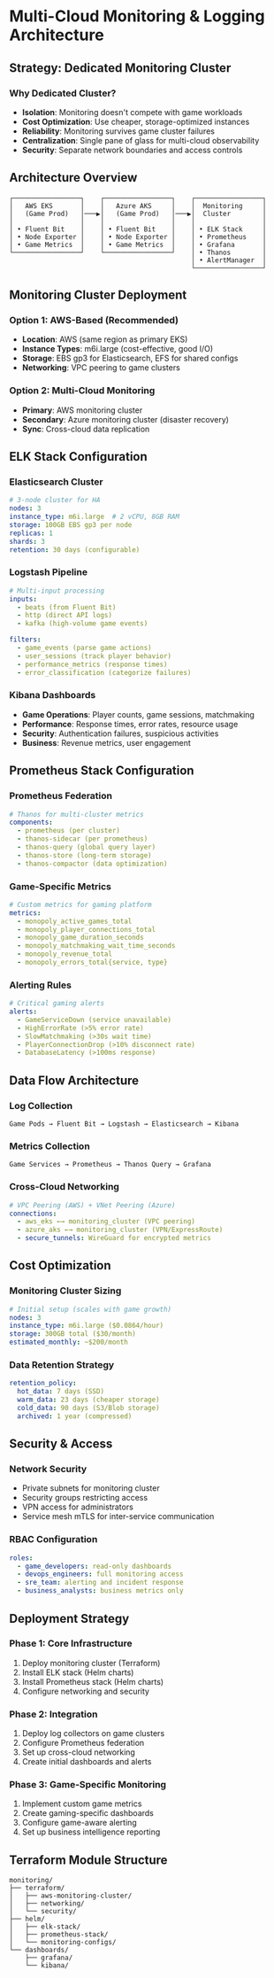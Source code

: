 # Multi-Cloud Monitoring & Logging Architecture

## Strategy: Dedicated Monitoring Cluster

### Why Dedicated Cluster?
- **Isolation**: Monitoring doesn't compete with game workloads
- **Cost Optimization**: Use cheaper, storage-optimized instances
- **Reliability**: Monitoring survives game cluster failures
- **Centralization**: Single pane of glass for multi-cloud observability
- **Security**: Separate network boundaries and access controls

## Architecture Overview

```
┌─────────────────┐    ┌─────────────────┐    ┌─────────────────┐
│   AWS EKS       │    │   Azure AKS     │    │  Monitoring     │
│   (Game Prod)   │───▶│   (Game Prod)   │───▶│  Cluster        │
│                 │    │                 │    │                 │
│ • Fluent Bit    │    │ • Fluent Bit    │    │ • ELK Stack     │
│ • Node Exporter │    │ • Node Exporter │    │ • Prometheus    │
│ • Game Metrics  │    │ • Game Metrics  │    │ • Grafana       │
└─────────────────┘    └─────────────────┘    │ • Thanos        │
                                              │ • AlertManager  │
                                              └─────────────────┘
```

## Monitoring Cluster Deployment

### Option 1: AWS-Based (Recommended)
- **Location**: AWS (same region as primary EKS)
- **Instance Types**: m6i.large (cost-effective, good I/O)
- **Storage**: EBS gp3 for Elasticsearch, EFS for shared configs
- **Networking**: VPC peering to game clusters

### Option 2: Multi-Cloud Monitoring
- **Primary**: AWS monitoring cluster
- **Secondary**: Azure monitoring cluster (disaster recovery)
- **Sync**: Cross-cloud data replication

## ELK Stack Configuration

### Elasticsearch Cluster
```yaml
# 3-node cluster for HA
nodes: 3
instance_type: m6i.large  # 2 vCPU, 8GB RAM
storage: 100GB EBS gp3 per node
replicas: 1
shards: 3
retention: 30 days (configurable)
```

### Logstash Pipeline
```yaml
# Multi-input processing
inputs:
  - beats (from Fluent Bit)
  - http (direct API logs)
  - kafka (high-volume game events)

filters:
  - game_events (parse game actions)
  - user_sessions (track player behavior)
  - performance_metrics (response times)
  - error_classification (categorize failures)
```

### Kibana Dashboards
- **Game Operations**: Player counts, game sessions, matchmaking
- **Performance**: Response times, error rates, resource usage
- **Security**: Authentication failures, suspicious activities
- **Business**: Revenue metrics, user engagement

## Prometheus Stack Configuration

### Prometheus Federation
```yaml
# Thanos for multi-cluster metrics
components:
  - prometheus (per cluster)
  - thanos-sidecar (per prometheus)
  - thanos-query (global query layer)
  - thanos-store (long-term storage)
  - thanos-compactor (data optimization)
```

### Game-Specific Metrics
```yaml
# Custom metrics for gaming platform
metrics:
  - monopoly_active_games_total
  - monopoly_player_connections_total
  - monopoly_game_duration_seconds
  - monopoly_matchmaking_wait_time_seconds
  - monopoly_revenue_total
  - monopoly_errors_total{service, type}
```

### Alerting Rules
```yaml
# Critical gaming alerts
alerts:
  - GameServiceDown (service unavailable)
  - HighErrorRate (>5% error rate)
  - SlowMatchmaking (>30s wait time)
  - PlayerConnectionDrop (>10% disconnect rate)
  - DatabaseLatency (>100ms response)
```

## Data Flow Architecture

### Log Collection
```
Game Pods → Fluent Bit → Logstash → Elasticsearch → Kibana
```

### Metrics Collection
```
Game Services → Prometheus → Thanos Query → Grafana
```

### Cross-Cloud Networking
```yaml
# VPC Peering (AWS) + VNet Peering (Azure)
connections:
  - aws_eks ←→ monitoring_cluster (VPC peering)
  - azure_aks ←→ monitoring_cluster (VPN/ExpressRoute)
  - secure_tunnels: WireGuard for encrypted metrics
```

## Cost Optimization

### Monitoring Cluster Sizing
```yaml
# Initial setup (scales with game growth)
nodes: 3
instance_type: m6i.large ($0.0864/hour)
storage: 300GB total ($30/month)
estimated_monthly: ~$200/month
```

### Data Retention Strategy
```yaml
retention_policy:
  hot_data: 7 days (SSD)
  warm_data: 23 days (cheaper storage)
  cold_data: 90 days (S3/Blob storage)
  archived: 1 year (compressed)
```

## Security & Access

### Network Security
- Private subnets for monitoring cluster
- Security groups restricting access
- VPN access for administrators
- Service mesh mTLS for inter-service communication

### RBAC Configuration
```yaml
roles:
  - game_developers: read-only dashboards
  - devops_engineers: full monitoring access
  - sre_team: alerting and incident response
  - business_analysts: business metrics only
```

## Deployment Strategy

### Phase 1: Core Infrastructure
1. Deploy monitoring cluster (Terraform)
2. Install ELK stack (Helm charts)
3. Install Prometheus stack (Helm charts)
4. Configure networking and security

### Phase 2: Integration
1. Deploy log collectors on game clusters
2. Configure Prometheus federation
3. Set up cross-cloud networking
4. Create initial dashboards and alerts

### Phase 3: Game-Specific Monitoring
1. Implement custom game metrics
2. Create gaming-specific dashboards
3. Configure game-aware alerting
4. Set up business intelligence reporting

## Terraform Module Structure
```
monitoring/
├── terraform/
│   ├── aws-monitoring-cluster/
│   ├── networking/
│   └── security/
├── helm/
│   ├── elk-stack/
│   ├── prometheus-stack/
│   └── monitoring-configs/
└── dashboards/
    ├── grafana/
    └── kibana/
```
